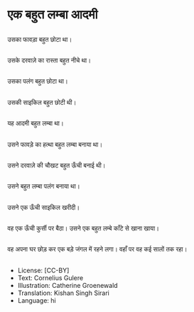 # एक बहुत लम्बा आदमी

##
उसका फावड़ा बहुत छोटा था।

##
उसके दरवाज़े का रास्ता बहुत नीचे था।

##
उसका पलंग बहुत छोटा था।

##
उसकी साइकिल बहुत छोटी थी।

##
यह आदमी बहुत लम्बा था।

##
उसने फावड़े का हत्था बहुत लम्बा बनाया था।

##
उसने दरवाज़े की चौखट बहुत ऊँची बनाई थी।

##
उसने बहुत लम्बा पलंग बनाया था।

##
उसने एक ऊँची साइकिल खरीदी।

##
वह एक ऊँची कुर्सी पर बैठा। उसने एक बहुत लम्बे काँटे से खाना खाया।

##
वह अपना घर छोड़ कर एक बड़े जंगल में रहने लगा। वहाँ पर वह कई सालों तक रहा।

##
* License: [CC-BY]
* Text: Cornelius Gulere
* Illustration: Catherine Groenewald
* Translation: Kishan Singh Sirari
* Language: hi
